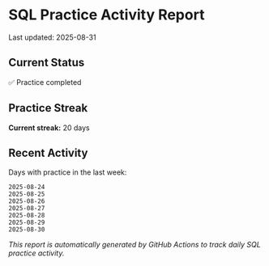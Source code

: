 # SQL Practice Activity Report

Last updated: 2025-08-31

## Current Status

✅ Practice completed

## Practice Streak

**Current streak:** 20 days

## Recent Activity

Days with practice in the last week:

```
2025-08-24
2025-08-25
2025-08-26
2025-08-27
2025-08-28
2025-08-29
2025-08-30
```

*This report is automatically generated by GitHub Actions to track daily SQL practice activity.*

